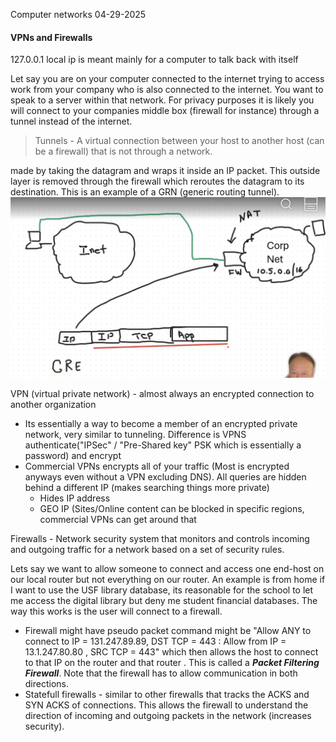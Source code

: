Computer networks
04-29-2025
#### VPNs and Firewalls
127.0.0.1 local ip is meant mainly for a computer to talk back with itself 

Let say you are on your computer connected to the internet trying to access work from your company who is also connected to the internet. You want to speak to a server within that network. For privacy purposes it is likely you will connect to your companies middle box (firewall for instance) through a tunnel instead of the internet.

>Tunnels - A virtual connection between your host to another host (can be a firewall) that is not through a network.

made by taking the datagram and wraps it inside an IP packet. This outside layer is removed through the firewall which reroutes the datagram to its destination. This is an example of a GRN (generic routing tunnel).
![](../images/GREexample.png)

VPN (virtual private network) - almost always an encrypted connection to another organization
 - Its essentially a way to become a member of an encrypted private network, very similar to tunneling. Difference is VPNS authenticate("IPSec" / "Pre-Shared key" PSK which is essentially a password) and encrypt
 - Commercial VPNs encrypts all of your traffic (Most is encrypted anyways even without a VPN excluding DNS). All queries are hidden behind a different IP (makes searching things more private)
	 - Hides IP address
	 - GEO IP (Sites/Online content can be blocked in specific regions, commercial VPNs can get around that

Firewalls - Network security system that monitors and controls incoming and outgoing traffic for a network based on a set of security rules.

Lets say we want to allow someone to connect and access one end-host on our local router but not everything on our router. An example is from home if I want to use the USF library database, its reasonable for the school to let me access the digital library but deny me student financial databases. The way this works is the user will connect to a firewall. 
- Firewall might have pseudo packet command might be "Allow ANY to connect to IP = 131.247.89.89, DST TCP = 443 : Allow from IP = 13.1.247.80.80 , SRC TCP = 443" which then allows the host to connect to that IP on the router and that router . This is called a ***Packet Filtering Firewall***. Note that the firewall has to allow communication in both directions.
- Statefull firewalls - similar to other firewalls that tracks the ACKS and SYN ACKS of connections. This allows the firewall to understand the direction of incoming and outgoing packets in the network (increases security).
